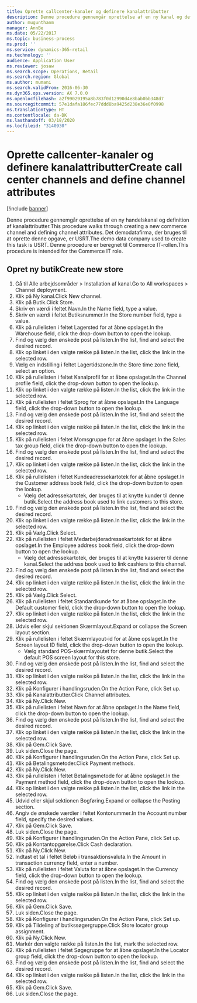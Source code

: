 ```yaml
---
title: Oprette callcenter-kanaler og definere kanalattributter
description: Denne procedure gennemgår oprettelse af en ny kanal og definition af kanalattributter.
author: mugunthanm
manager: AnnBe
ms.date: 05/22/2017
ms.topic: business-process
ms.prod: ''
ms.service: dynamics-365-retail
ms.technology: ''
audience: Application User
ms.reviewer: josaw
ms.search.scope: Operations, Retail
ms.search.region: Global
ms.author: mumani
ms.search.validFrom: 2016-06-30
ms.dyn365.ops.version: AX 7.0.0
ms.openlocfilehash: a2f99029195a8b783f0d12990d4e8bab0bb348d7
ms.sourcegitcommit: 57e1dafa186fec77ddd8ba9425d238e36e0f0998
ms.translationtype: HT
ms.contentlocale: da-DK
ms.lasthandoff: 03/18/2020
ms.locfileid: "3140930"
---
```

# <a name="create-call-center-channels-and-define-channel-attributes"></a><span data-ttu-id="1fcec-103">Oprette callcenter-kanaler og definere kanalattributter</span><span class="sxs-lookup"><span data-stu-id="1fcec-103">Create call center channels and define channel attributes</span></span>

[!include [banner](../includes/banner.md)]

<span data-ttu-id="1fcec-104">Denne procedure gennemgår oprettelse af en ny handelskanal og definition af kanalattributter.</span><span class="sxs-lookup"><span data-stu-id="1fcec-104">This procedure walks through creating a new commerce channel and defining channel attributes.</span></span> <span data-ttu-id="1fcec-105">Det demodatafirma, der bruges til at oprette denne opgave, er USRT.</span><span class="sxs-lookup"><span data-stu-id="1fcec-105">The demo data company used to create this task is USRT.</span></span> <span data-ttu-id="1fcec-106">Denne procedure er beregnet til Commerce IT-rollen.</span><span class="sxs-lookup"><span data-stu-id="1fcec-106">This procedure is intended for the Commerce IT role.</span></span>


## <a name="create-new-store"></a><span data-ttu-id="1fcec-107">Opret ny butik</span><span class="sxs-lookup"><span data-stu-id="1fcec-107">Create new store</span></span>
1. <span data-ttu-id="1fcec-108">Gå til Alle arbejdsområder > Installation af kanal.</span><span class="sxs-lookup"><span data-stu-id="1fcec-108">Go to All workspaces > Channel deployment.</span></span>
2. <span data-ttu-id="1fcec-109">Klik på Ny kanal.</span><span class="sxs-lookup"><span data-stu-id="1fcec-109">Click New channel.</span></span>
3. <span data-ttu-id="1fcec-110">Klik på Butik.</span><span class="sxs-lookup"><span data-stu-id="1fcec-110">Click Store.</span></span>
4. <span data-ttu-id="1fcec-111">Skriv en værdi i feltet Navn.</span><span class="sxs-lookup"><span data-stu-id="1fcec-111">In the Name field, type a value.</span></span>
5. <span data-ttu-id="1fcec-112">Skriv en værdi i feltet Butiksnummer.</span><span class="sxs-lookup"><span data-stu-id="1fcec-112">In the Store number field, type a value.</span></span>
6. <span data-ttu-id="1fcec-113">Klik på rullelisten i feltet Lagersted for at åbne opslaget.</span><span class="sxs-lookup"><span data-stu-id="1fcec-113">In the Warehouse field, click the drop-down button to open the lookup.</span></span>
7. <span data-ttu-id="1fcec-114">Find og vælg den ønskede post på listen.</span><span class="sxs-lookup"><span data-stu-id="1fcec-114">In the list, find and select the desired record.</span></span>
8. <span data-ttu-id="1fcec-115">Klik op linket i den valgte række på listen.</span><span class="sxs-lookup"><span data-stu-id="1fcec-115">In the list, click the link in the selected row.</span></span>
9. <span data-ttu-id="1fcec-116">Vælg en indstilling i feltet Lagertidszone.</span><span class="sxs-lookup"><span data-stu-id="1fcec-116">In the Store time zone field, select an option.</span></span>
10. <span data-ttu-id="1fcec-117">Klik på rullelisten i feltet Kanalprofil for at åbne opslaget.</span><span class="sxs-lookup"><span data-stu-id="1fcec-117">In the Channel profile field, click the drop-down button to open the lookup.</span></span>
11. <span data-ttu-id="1fcec-118">Klik op linket i den valgte række på listen.</span><span class="sxs-lookup"><span data-stu-id="1fcec-118">In the list, click the link in the selected row.</span></span>
12. <span data-ttu-id="1fcec-119">Klik på rullelisten i feltet Sprog for at åbne opslaget.</span><span class="sxs-lookup"><span data-stu-id="1fcec-119">In the Language field, click the drop-down button to open the lookup.</span></span>
13. <span data-ttu-id="1fcec-120">Find og vælg den ønskede post på listen.</span><span class="sxs-lookup"><span data-stu-id="1fcec-120">In the list, find and select the desired record.</span></span>
14. <span data-ttu-id="1fcec-121">Klik op linket i den valgte række på listen.</span><span class="sxs-lookup"><span data-stu-id="1fcec-121">In the list, click the link in the selected row.</span></span>
15. <span data-ttu-id="1fcec-122">Klik på rullelisten i feltet Momsgruppe for at åbne opslaget.</span><span class="sxs-lookup"><span data-stu-id="1fcec-122">In the Sales tax group field, click the drop-down button to open the lookup.</span></span>
16. <span data-ttu-id="1fcec-123">Find og vælg den ønskede post på listen.</span><span class="sxs-lookup"><span data-stu-id="1fcec-123">In the list, find and select the desired record.</span></span>
17. <span data-ttu-id="1fcec-124">Klik op linket i den valgte række på listen.</span><span class="sxs-lookup"><span data-stu-id="1fcec-124">In the list, click the link in the selected row.</span></span>
18. <span data-ttu-id="1fcec-125">Klik på rullelisten i feltet Kundeadressekartotek for at åbne opslaget.</span><span class="sxs-lookup"><span data-stu-id="1fcec-125">In the Customer address book field, click the drop-down button to open the lookup.</span></span>
    * <span data-ttu-id="1fcec-126">Vælg det adressekartotek, der bruges til at knytte kunder til denne butik.</span><span class="sxs-lookup"><span data-stu-id="1fcec-126">Select the address book used to link customers to this store.</span></span>  
19. <span data-ttu-id="1fcec-127">Find og vælg den ønskede post på listen.</span><span class="sxs-lookup"><span data-stu-id="1fcec-127">In the list, find and select the desired record.</span></span>
20. <span data-ttu-id="1fcec-128">Klik op linket i den valgte række på listen.</span><span class="sxs-lookup"><span data-stu-id="1fcec-128">In the list, click the link in the selected row.</span></span>
21. <span data-ttu-id="1fcec-129">Klik på Vælg.</span><span class="sxs-lookup"><span data-stu-id="1fcec-129">Click Select.</span></span>
22. <span data-ttu-id="1fcec-130">Klik på rullelisten i feltet Medarbejderadressekartotek for at åbne opslaget.</span><span class="sxs-lookup"><span data-stu-id="1fcec-130">In the Employee address book field, click the drop-down button to open the lookup.</span></span>
    * <span data-ttu-id="1fcec-131">Vælg det adressekartotek, der bruges til at knytte kasserer til denne kanal.</span><span class="sxs-lookup"><span data-stu-id="1fcec-131">Select the address book used to link cashiers to this channel.</span></span>  
23. <span data-ttu-id="1fcec-132">Find og vælg den ønskede post på listen.</span><span class="sxs-lookup"><span data-stu-id="1fcec-132">In the list, find and select the desired record.</span></span>
24. <span data-ttu-id="1fcec-133">Klik op linket i den valgte række på listen.</span><span class="sxs-lookup"><span data-stu-id="1fcec-133">In the list, click the link in the selected row.</span></span>
25. <span data-ttu-id="1fcec-134">Klik på Vælg.</span><span class="sxs-lookup"><span data-stu-id="1fcec-134">Click Select.</span></span>
26. <span data-ttu-id="1fcec-135">Klik på rullelisten i feltet Standardkunde for at åbne opslaget.</span><span class="sxs-lookup"><span data-stu-id="1fcec-135">In the Default customer field, click the drop-down button to open the lookup.</span></span>
27. <span data-ttu-id="1fcec-136">Klik op linket i den valgte række på listen.</span><span class="sxs-lookup"><span data-stu-id="1fcec-136">In the list, click the link in the selected row.</span></span>
28. <span data-ttu-id="1fcec-137">Udvis eller skjul sektionen Skærmlayout.</span><span class="sxs-lookup"><span data-stu-id="1fcec-137">Expand or collapse the Screen layout section.</span></span>
29. <span data-ttu-id="1fcec-138">Klik på rullelisten i feltet Skærmlayout-id for at åbne opslaget.</span><span class="sxs-lookup"><span data-stu-id="1fcec-138">In the Screen layout ID field, click the drop-down button to open the lookup.</span></span>
    * <span data-ttu-id="1fcec-139">Vælg standard POS-skærmlayoutet for denne butik.</span><span class="sxs-lookup"><span data-stu-id="1fcec-139">Select the default POS screen layout for this store.</span></span>  
30. <span data-ttu-id="1fcec-140">Find og vælg den ønskede post på listen.</span><span class="sxs-lookup"><span data-stu-id="1fcec-140">In the list, find and select the desired record.</span></span>
31. <span data-ttu-id="1fcec-141">Klik op linket i den valgte række på listen.</span><span class="sxs-lookup"><span data-stu-id="1fcec-141">In the list, click the link in the selected row.</span></span>
32. <span data-ttu-id="1fcec-142">Klik på Konfigurer i handlingsruden.</span><span class="sxs-lookup"><span data-stu-id="1fcec-142">On the Action Pane, click Set up.</span></span>
33. <span data-ttu-id="1fcec-143">Klik på Kanalattributter.</span><span class="sxs-lookup"><span data-stu-id="1fcec-143">Click Channel attributes.</span></span>
34. <span data-ttu-id="1fcec-144">Klik på Ny.</span><span class="sxs-lookup"><span data-stu-id="1fcec-144">Click New.</span></span>
35. <span data-ttu-id="1fcec-145">Klik på rullelisten i feltet Navn for at åbne opslaget.</span><span class="sxs-lookup"><span data-stu-id="1fcec-145">In the Name field, click the drop-down button to open the lookup.</span></span>
36. <span data-ttu-id="1fcec-146">Find og vælg den ønskede post på listen.</span><span class="sxs-lookup"><span data-stu-id="1fcec-146">In the list, find and select the desired record.</span></span>
37. <span data-ttu-id="1fcec-147">Klik op linket i den valgte række på listen.</span><span class="sxs-lookup"><span data-stu-id="1fcec-147">In the list, click the link in the selected row.</span></span>
38. <span data-ttu-id="1fcec-148">Klik på Gem.</span><span class="sxs-lookup"><span data-stu-id="1fcec-148">Click Save.</span></span>
39. <span data-ttu-id="1fcec-149">Luk siden.</span><span class="sxs-lookup"><span data-stu-id="1fcec-149">Close the page.</span></span>
40. <span data-ttu-id="1fcec-150">Klik på Konfigurer i handlingsruden.</span><span class="sxs-lookup"><span data-stu-id="1fcec-150">On the Action Pane, click Set up.</span></span>
41. <span data-ttu-id="1fcec-151">Klik på Betalingsmetoder.</span><span class="sxs-lookup"><span data-stu-id="1fcec-151">Click Payment methods.</span></span>
42. <span data-ttu-id="1fcec-152">Klik på Ny.</span><span class="sxs-lookup"><span data-stu-id="1fcec-152">Click New.</span></span>
43. <span data-ttu-id="1fcec-153">Klik på rullelisten i feltet Betalingsmetode for at åbne opslaget.</span><span class="sxs-lookup"><span data-stu-id="1fcec-153">In the Payment method field, click the drop-down button to open the lookup.</span></span>
44. <span data-ttu-id="1fcec-154">Klik op linket i den valgte række på listen.</span><span class="sxs-lookup"><span data-stu-id="1fcec-154">In the list, click the link in the selected row.</span></span>
45. <span data-ttu-id="1fcec-155">Udvid eller skjul sektionen Bogføring.</span><span class="sxs-lookup"><span data-stu-id="1fcec-155">Expand or collapse the Posting section.</span></span>
46. <span data-ttu-id="1fcec-156">Angiv de ønskede værdier i feltet Kontonummer.</span><span class="sxs-lookup"><span data-stu-id="1fcec-156">In the Account number field, specify the desired values.</span></span>
47. <span data-ttu-id="1fcec-157">Klik på Gem.</span><span class="sxs-lookup"><span data-stu-id="1fcec-157">Click Save.</span></span>
48. <span data-ttu-id="1fcec-158">Luk siden.</span><span class="sxs-lookup"><span data-stu-id="1fcec-158">Close the page.</span></span>
49. <span data-ttu-id="1fcec-159">Klik på Konfigurer i handlingsruden.</span><span class="sxs-lookup"><span data-stu-id="1fcec-159">On the Action Pane, click Set up.</span></span>
50. <span data-ttu-id="1fcec-160">Klik på Kontantopgørelse.</span><span class="sxs-lookup"><span data-stu-id="1fcec-160">Click Cash declaration.</span></span>
51. <span data-ttu-id="1fcec-161">Klik på Ny.</span><span class="sxs-lookup"><span data-stu-id="1fcec-161">Click New.</span></span>
52. <span data-ttu-id="1fcec-162">Indtast et tal i feltet Beløb i transaktionsvaluta.</span><span class="sxs-lookup"><span data-stu-id="1fcec-162">In the Amount in transaction currency field, enter a number.</span></span>
53. <span data-ttu-id="1fcec-163">Klik på rullelisten i feltet Valuta for at åbne opslaget.</span><span class="sxs-lookup"><span data-stu-id="1fcec-163">In the Currency field, click the drop-down button to open the lookup.</span></span>
54. <span data-ttu-id="1fcec-164">Find og vælg den ønskede post på listen.</span><span class="sxs-lookup"><span data-stu-id="1fcec-164">In the list, find and select the desired record.</span></span>
55. <span data-ttu-id="1fcec-165">Klik op linket i den valgte række på listen.</span><span class="sxs-lookup"><span data-stu-id="1fcec-165">In the list, click the link in the selected row.</span></span>
56. <span data-ttu-id="1fcec-166">Klik på Gem.</span><span class="sxs-lookup"><span data-stu-id="1fcec-166">Click Save.</span></span>
57. <span data-ttu-id="1fcec-167">Luk siden.</span><span class="sxs-lookup"><span data-stu-id="1fcec-167">Close the page.</span></span>
58. <span data-ttu-id="1fcec-168">Klik på Konfigurer i handlingsruden.</span><span class="sxs-lookup"><span data-stu-id="1fcec-168">On the Action Pane, click Set up.</span></span>
59. <span data-ttu-id="1fcec-169">Klik på Tildeling af butikssøgergruppe.</span><span class="sxs-lookup"><span data-stu-id="1fcec-169">Click Store locator group assignment.</span></span>
60. <span data-ttu-id="1fcec-170">Klik på Ny.</span><span class="sxs-lookup"><span data-stu-id="1fcec-170">Click New.</span></span>
61. <span data-ttu-id="1fcec-171">Markér den valgte række på listen.</span><span class="sxs-lookup"><span data-stu-id="1fcec-171">In the list, mark the selected row.</span></span>
62. <span data-ttu-id="1fcec-172">Klik på rullelisten i feltet Søgegruppe for at åbne opslaget.</span><span class="sxs-lookup"><span data-stu-id="1fcec-172">In the Locator group field, click the drop-down button to open the lookup.</span></span>
63. <span data-ttu-id="1fcec-173">Find og vælg den ønskede post på listen.</span><span class="sxs-lookup"><span data-stu-id="1fcec-173">In the list, find and select the desired record.</span></span>
64. <span data-ttu-id="1fcec-174">Klik op linket i den valgte række på listen.</span><span class="sxs-lookup"><span data-stu-id="1fcec-174">In the list, click the link in the selected row.</span></span>
65. <span data-ttu-id="1fcec-175">Klik på Gem.</span><span class="sxs-lookup"><span data-stu-id="1fcec-175">Click Save.</span></span>
66. <span data-ttu-id="1fcec-176">Luk siden.</span><span class="sxs-lookup"><span data-stu-id="1fcec-176">Close the page.</span></span>

